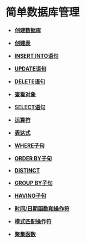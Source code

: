 # 简单数据库管理<a name="ZH-CN_TOPIC_0000001178149042"></a>

-   **[创建数据库](创建数据库.md)**  

-   **[创建表](创建表.md)**  

-   **[INSERT INTO语句](INSERT-INTO语句.md)**  

-   **[UPDATE语句](UPDATE语句.md)**  

-   **[DELETE语句](DELETE语句.md)**  

-   **[查看对象](查看对象.md)**  

-   **[SELECT语句](SELECT语句.md)**  

-   **[运算符](运算符.md)**  

-   **[表达式](表达式.md)**  

-   **[WHERE子句](WHERE子句.md)**  

-   **[ORDER BY子句](ORDER-BY子句.md)**  

-   **[DISTINCT](DISTINCT.md)**  

-   **[GROUP BY子句](GROUP-BY子句.md)**  

-   **[HAVING子句](HAVING子句.md)**  

-   **[时间/日期函数和操作符](时间-日期函数和操作符.md)**  

-   **[模式匹配操作符](模式匹配操作符.md)**  

-   **[聚集函数](聚集函数.md)**  


